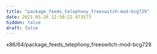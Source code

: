 ```yaml
---
title: "package_feeds_telephony_freeswitch-mod-bcg729"
date: 2021-05-26 12:50:22.973573
hidden: false
draft: false
---
```


x86/64/package_feeds_telephony_freeswitch-mod-bcg729

